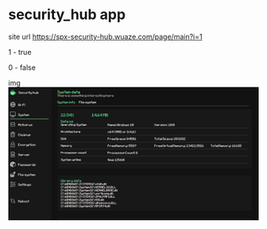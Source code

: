 # security_hub app

site url
https://spx-security-hub.wuaze.com/page/main?i=1

1 - true

0 - false

img
![Alt text](1.jpg)
